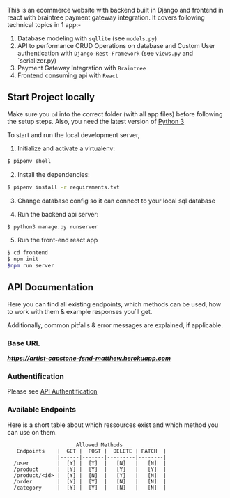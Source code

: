 This is an ecommerce website with backend built in Django and frontend in react with braintree payment gateway integration.
It covers following technical topics in 1 app:-

1. Database modeling with `sqllite` (see `models.py`)
2. API to performance CRUD Operations on database and Custom User authentication with `Django-Rest-Framework` (see `views.py` and `serializer.py)
3. Payment Gateway Integration with  `Braintree`
4. Frontend consuming api with `React`

<a name="start-locally"></a>
## Start Project locally

Make sure you `cd` into the correct folder (with all app files) before following the setup steps.
Also, you need the latest version of [Python 3](https://www.python.org/downloads/)

To start and run the local development server,

1. Initialize and activate a virtualenv:
  ```bash
  $ pipenv shell
  ```

2. Install the dependencies:
```bash
$ pipenv install -r requirements.txt
```


3. Change database config so it can connect to your local sql database


4. Run the backend api  server:
  ```bash 
  $ python3 manage.py runserver
  ```
5. Run the front-end react app 
  ```bash 
  $ cd frontend 
  $ npm init 
  $npm run server 
  ```

## API Documentation
<a name="api"></a>

Here you can find all existing endpoints, which methods can be used, how to work with them & example responses you´ll get.

Additionally, common pitfalls & error messages are explained, if applicable.

### Base URL

**_https://artist-capstone-fsnd-matthew.herokuapp.com_**

### Authentification

Please see [API Authentification](#authentification-bearer)

### Available Endpoints

Here is a short table about which ressources exist and which method you can use on them.

                          Allowed Methods
       Endpoints    |  GET |  POST |  DELETE | PATCH  |
                    |------|-------|---------|--------|
      /user         |  [Y] |  [Y]  |   [N]   |   [N]  |   
      /product      |  [Y] |  [Y]  |   [Y]   |   [Y]  |   
      /product/<id> |  [Y] |  [N]  |   [Y]   |   [N]  |   
      /order        |  [Y] |  [Y]  |   [N]   |   [N]  |   
      /category     |  [Y] |  [Y]  |   [N]   |   [N]  |   


